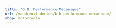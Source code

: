 ```yaml
---
title: "B.B. Performance Mécanique"
url: /vaudreuil-dorion/b-b-performance-mecanique/
shop: motorcycle
---
```

